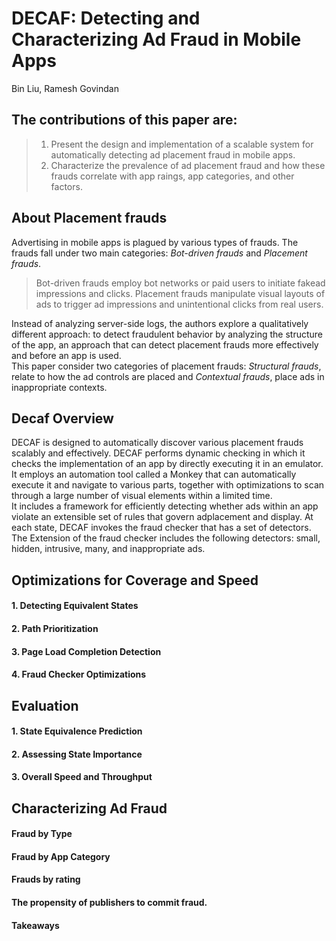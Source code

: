 DECAF: Detecting and Characterizing Ad Fraud in Mobile Apps
====
Bin Liu, Ramesh Govindan

## The contributions of this paper are:
> 1. Present the design and implementation of a scalable system for automatically detecting ad placement fraud in mobile apps.
> 2. Characterize the prevalence of ad placement fraud and how these frauds correlate with app raings, app categories, and other factors.

## About Placement frauds
  Advertising in mobile apps is plagued by various types of frauds. The frauds fall under two main categories: *Bot-driven frauds* and *Placement frauds*.
> Bot-driven frauds employ bot networks or paid users to initiate fakead impressions and clicks.
> Placement frauds manipulate visual layouts of ads to trigger ad impressions and unintentional clicks from real users.

  Instead of analyzing server-side logs, the authors explore a qualitatively different approach: to detect fraudulent behavior by analyzing the structure of the app, an approach that can detect placement frauds more effectively and before an app is used.  
  This paper consider two categories of placement frauds: *Structural frauds*, relate to how the ad controls are placed and *Contextual frauds*, place ads in inappropriate contexts.

## Decaf Overview
  DECAF is designed to automatically discover various placement frauds scalably and effectively. DECAF performs dynamic checking in which it checks the implementation of an app by directly executing it in an emulator.  
  It employs an automation tool called a Monkey that can automatically execute it and navigate to various parts, together with optimizations to scan through a large number of visual elements within a limited time.  
  It includes a framework for efficiently detecting whether ads within an app violate an extensible set of rules that govern adplacement and display. At each state, DECAF invokes the fraud checker that has a set of detectors. The Extension of the fraud checker includes the following detectors: small, hidden, intrusive, many, and inappropriate ads.

## Optimizations for Coverage and Speed
#### 1. Detecting Equivalent States
#### 2. Path Prioritization
#### 3. Page Load Completion Detection
#### 4. Fraud Checker Optimizations

## Evaluation
#### 1. State Equivalence Prediction
#### 2. Assessing State Importance
#### 3. Overall Speed and Throughput

## Characterizing Ad Fraud
#### Fraud by Type
#### Fraud by App Category
#### Frauds by rating
#### The propensity of publishers to commit fraud.
#### Takeaways
